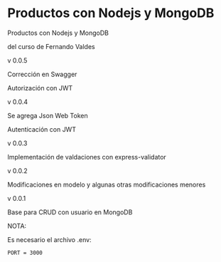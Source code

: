 # Productos con Nodejs y MongoDB

Productos con Nodejs y MongoDB

del curso de Fernando Valdes


v 0.0.5

Corrección en Swagger

Autorización con JWT

v 0.0.4

Se agrega Json Web Token

Autenticación con JWT

v 0.0.3

Implementación de valdaciones con express-validator

v 0.0.2

Modificaciones en modelo y algunas otras modificaciones menores

v 0.0.1

Base para CRUD con usuario en MongoDB

NOTA:

Es necesario el archivo .env:

```
PORT = 3000
```

